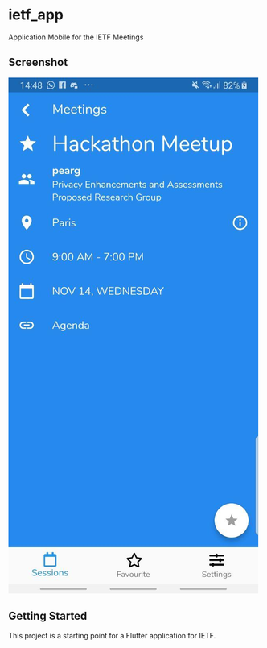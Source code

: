 # ietf_app

Application Mobile for the IETF Meetings


## Screenshot

![](ui.jpg) 


## Getting Started

This project is a starting point for a Flutter application for IETF.
